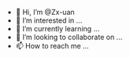 - 👋 Hi, I’m @Zx-uan
- 👀 I’m interested in ...
- 🌱 I’m currently learning ...
- 💞️ I’m looking to collaborate on ...
- 📫 How to reach me ...

<!---
Zx-uan/Zx-uan is a ✨ special ✨ repository because its `README.md` (this file) appears on your GitHub profile.
You can click the Preview link to take a look at your changes.
--->
